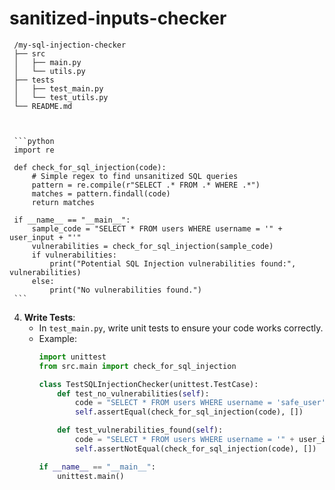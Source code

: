 # sanitized-inputs-checker




     /my-sql-injection-checker
     ├── src
     │   ├── main.py
     │   └── utils.py
     ├── tests
     │   ├── test_main.py
     │   └── test_utils.py
     └── README.md
   


     ```python
     import re

     def check_for_sql_injection(code):
         # Simple regex to find unsanitized SQL queries
         pattern = re.compile(r"SELECT .* FROM .* WHERE .*")
         matches = pattern.findall(code)
         return matches

     if __name__ == "__main__":
         sample_code = "SELECT * FROM users WHERE username = '" + user_input + "'"
         vulnerabilities = check_for_sql_injection(sample_code)
         if vulnerabilities:
             print("Potential SQL Injection vulnerabilities found:", vulnerabilities)
         else:
             print("No vulnerabilities found.")
     ```

4. **Write Tests**:
   - In `test_main.py`, write unit tests to ensure your code works correctly.
   - Example:
     ```python
     import unittest
     from src.main import check_for_sql_injection

     class TestSQLInjectionChecker(unittest.TestCase):
         def test_no_vulnerabilities(self):
             code = "SELECT * FROM users WHERE username = 'safe_user'"
             self.assertEqual(check_for_sql_injection(code), [])

         def test_vulnerabilities_found(self):
             code = "SELECT * FROM users WHERE username = '" + user_input + "'"
             self.assertNotEqual(check_for_sql_injection(code), [])

     if __name__ == "__main__":
         unittest.main()
     ```



